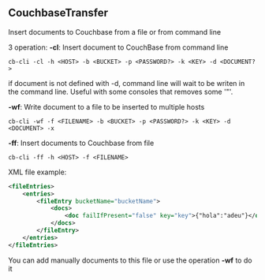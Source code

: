 ## CouchbaseTransfer
Insert documents to Couchbase from a file or from command line

3 operation:
**-cl**: Insert document to CouchBase from command line

`cb-cli -cl -h <HOST> -b <BUCKET> -p <PASSWORD?> -k <KEY> -d <DOCUMENT?>`

if document is not defined with -d, command line will wait to be writen in the command line. Useful with some consoles that removes some '"'.

**-wf**:  Write document to a file to be inserted to multiple hosts

`cb-cli -wf -f <FILENAME> -b <BUCKET> -p <PASSWORD?> -k <KEY> -d <DOCUMENT> -x`

**-ff**: Insert documents to Couchbase from file

`cb-cli -ff -h <HOST> -f <FILENAME>`

XML file example:
```xml
<fileEntries>
    <entries>
        <fileEntry bucketName="bucketName">
            <docs>
                <doc failIfPresent="false" key="key">{"hola":"adeu"}</doc>
            </docs>
        </fileEntry>
    </entries>
</fileEntries>
```
You can add manually documents to this file or use the operation **-wf** to do it


